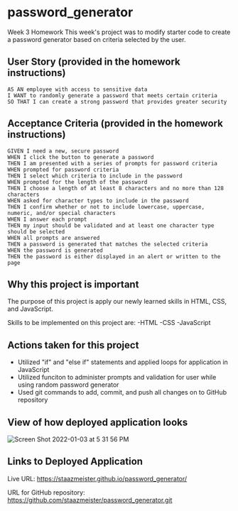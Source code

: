 # password_generator
Week 3 Homework
This week's project was to modify starter code to create a password generator based on criteria selected by the user.


## User Story (provided in the homework instructions)
```
AS AN employee with access to sensitive data
I WANT to randomly generate a password that meets certain criteria
SO THAT I can create a strong password that provides greater security
```

## Acceptance Criteria (provided in the homework instructions)
```
GIVEN I need a new, secure password
WHEN I click the button to generate a password
THEN I am presented with a series of prompts for password criteria
WHEN prompted for password criteria
THEN I select which criteria to include in the password
WHEN prompted for the length of the password
THEN I choose a length of at least 8 characters and no more than 128 characters
WHEN asked for character types to include in the password
THEN I confirm whether or not to include lowercase, uppercase, numeric, and/or special characters
WHEN I answer each prompt
THEN my input should be validated and at least one character type should be selected
WHEN all prompts are answered
THEN a password is generated that matches the selected criteria
WHEN the password is generated
THEN the password is either displayed in an alert or written to the page
```

## Why this project is important
The purpose of this project is apply our newly learned skills in HTML, CSS, and JavaScript.

Skills to be implemented on this project are:
-HTML
-CSS
-JavaScript

## Actions taken for this project
- Utilized "if" and "else if" statements and applied loops for application in JavaScript
- Utilized funciton to administer prompts and validation for user while using random password generator
- Used git commands to add, commit, and push all changes on to GitHub repository

## View of how deployed application looks

![Screen Shot 2022-01-03 at 5 31 56 PM](https://user-images.githubusercontent.com/94095220/147997990-e27c0e93-beb4-4b3e-a071-dc25c89d9c7b.png)



## Links to Deployed Application
Live URL: https://staazmeister.github.io/password_generator/

URL for GitHub repository: https://github.com/staazmeister/password_generator.git
